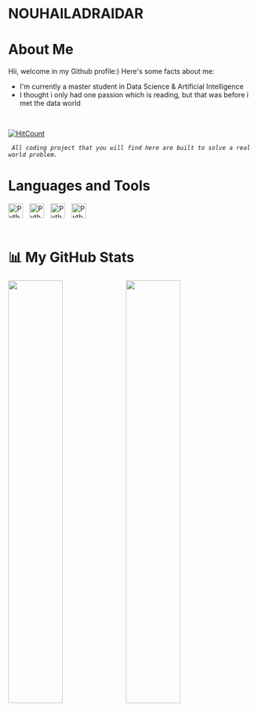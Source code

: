 # NOUHAILADRAIDAR

# About Me

Hii, welcome in my Github profile:)
Here's some facts about me:
- I'm currently a master student in Data Science & Artificial Intelligence
- I thought i only had one passion which is reading, but that was before i met the data world
</br>


[![HitCount](https://hits.dwyl.com/MohamedHmamouch/README.svg?style=flat-square&show=unique)](http://hits.dwyl.com/MohamedHmamouch/README)


*` All coding project that you will find here are built to solve a real world problem.`*



# Languages and Tools 

<img align='left' alt='Python' width='30px' style='padding-right : 10px;' src='https://cdn.jsdelivr.net/gh/devicons/devicon/icons/python/python-original.svg' />
<img align='left' alt='Python' width='30px' style='padding-right : 10px;' src=href="https://cdn.jsdelivr.net/gh/devicons/devicon@v2.15.1/devicon.min.css" />
<img align='left' alt='Python' width='30px' style='padding-right : 10px;' src="https://cdn.jsdelivr.net/gh/devicons/devicon/icons/html5/html5-original.svg" />
<img align='left' alt='Python' width='30px' style='padding-right : 10px;' src="https://cdn.jsdelivr.net/gh/devicons/devicon/icons/css3/css3-original.svg" />
<br/>   

<br/>
<br/>

# 📊 My GitHub Stats

<img align='left' width='47%' src="https://github-readme-stats.vercel.app/api?username=MohamedHmamouch&show_icons=true&theme=radical"/>
<img align='left' width='47%' src="https://github-readme-stats.vercel.app/api/top-langs/?username=MohamedHmamouch&layout=compact"/>
